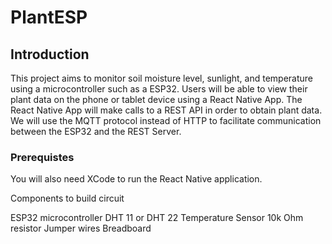# PlantESP

## Introduction

This project aims to monitor soil moisture level, sunlight, and temperature using a microcontroller such as a ESP32. Users will be able to view their plant data on the phone or tablet device using a React Native App. The React Native App will make calls to a REST API in order to obtain plant data. We will use the MQTT protocol instead of HTTP to facilitate communication between the ESP32 and the REST Server.

### Prerequistes

You will also need XCode to run the React Native application.

Components to build circuit

ESP32 microcontroller
DHT 11 or DHT 22 Temperature Sensor
10k Ohm resistor
Jumper wires
Breadboard
